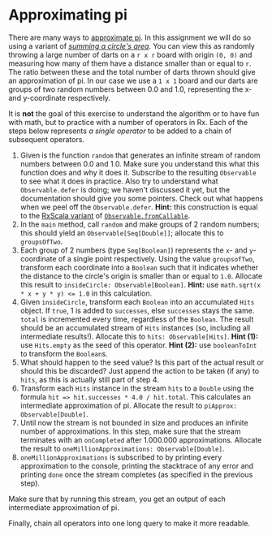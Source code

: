 Approximating pi
================

There are many ways to [approximate pi]. In this assignment we will do so using a variant of *[summing a circle's area]*.
You can view this as randomly throwing a large number of darts on a `r x r` board with origin `(0, 0)` and measuring how
many of them have a distance smaller than or equal to `r`. The ratio between these and the total number of darts thrown
should give an approximation of pi. In our case we use a `1 x 1` board and our darts are groups of two random numbers
between 0.0 and 1.0, representing the x- and y-coordinate respectively.

[approximate pi]: https://en.wikipedia.org/wiki/Approximations_of_%CF%80
[summing a circle's area]: https://en.wikipedia.org/wiki/Approximations_of_%CF%80#Summing_a_circle.27s_area
 
It is **not** the goal of this exercise to understand the algorithm or to have fun with math, but to practice with a
number of operators in Rx. Each of the steps below represents *a single operator* to be added to a chain of subsequent
operators.

1. Given is the function `random` that generates an infinite stream of random numbers between 0.0 and 1.0. Make sure you
   understand this what this function does and why it does it. Subscribe to the resulting `Observable` to see what it does
   in practice. Also try to understand what `Observable.defer` is doing; we haven't discussed it yet, but the documentation
   should give you some pointers. Check out what happens when we peel off the `Observable.defer`. **Hint:** this construction
   is equal to the [RxScala variant] of [`Observable.fromCallable`].
2. In the `main` method, call `random` and make groups of 2 random numbers; this should yield an `Observable[Seq[Double]]`;
   allocate this to `groupsOfTwo`.
3. Each group of 2 numbers (type `Seq[Boolean]`) represents the `x`- and `y`-coordinate of a single point respectively. Using
   the value `groupsofTwo`, transform each coordinate into a `Boolean` such that it indicates whether the distance to the
   circle's origin is smaller than or equal to `1.0`. Allocate this result to `insideCircle: Observable[Boolean]`.
   **Hint:** use `math.sqrt(x * x + y * y) <= 1.0` in this calculation.
4. Given `insideCircle`, transform each `Boolean` into an accumulated `Hits` object. If `true`, 1 is added to `successes`,
   else `successes` stays the same. `total` is incremented every time, regardless of the `Boolean`. The result should be an
   accumulated stream of `Hits` instances (so, including all intermediate results!). Allocate this to `hits: Observable[Hits]`.
   **Hint (1):** use `Hits.empty` as the seed of this operator. **Hint (2):** use `booleanToInt` to transform the `Boolean`s.
5. What should happen to the seed value? Is this part of the actual result or should this be discarded? Just append the
   action to be taken (if any) to `hits`, as this is actually still part of step 4.
6. Transform each `Hits` instance in the stream `hits` to a `Double` using the formula `hit => hit.successes * 4.0 / hit.total`.
   This calculates an intermediate approximation of pi. Allocate the result to `piApprox: Observable[Double]`.
7. Until now the stream is not bounded in size and produces an infinite number of approximations. In this step, make sure
   that the stream terminates with an `onCompleted` after 1.000.000 approximations. Allocate the result to
   `oneMillionApproximations: Observable[Double]`.
8. `oneMillionApproximations` is subscribed to by printing every approximation to the console, printing the stacktrace of
   any error and printing `done` once the stream completes (as specified in the previous step).

Make sure that by running this stream, you get an output of each intermediate approximation of pi.

Finally, chain all operators into one long query to make it more readable.

[02 Observable.md]: ../02%20Observable.md
[RxScala variant]: http://reactivex.io/rxscala/comparison.html
[`Observable.fromCallable`]: http://reactivex.io/RxJava/javadoc/rx/Observable.html#fromCallable(java.util.concurrent.Callable)
[`repeat`]: http://reactivex.io/rxscala/scaladoc/index.html#rx.lang.scala.Observable@repeat:rx.lang.scala.Observable[T]
